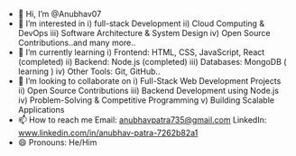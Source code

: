 - 👋 Hi, I’m @Anubhav07
- 👀 I’m interested in i) full-stack Development
                       ii) Cloud Computing & DevOps
                       iii) Software Architecture & System Design
                       iv) Open Source Contributions..and many more..
- 🌱 I’m currently learning i) Frontend: HTML, CSS, JavaScript, React (completed)
                            ii) Backend: Node.js (completed)
                            iii) Databases: MongoDB ( learning )
                            iv) Other Tools: Git, GitHub..
- 💞️ I’m looking to collaborate on i) Full-Stack Web Development Projects
                                   ii) Open Source Contributions
                                   iii) Backend Development using Node.js 
                                   iv) Problem-Solving & Competitive Programming
                                   v) Building Scalable Applications
- 📫 How to reach me Email: anubhavpatra735@gmail.com
LinkedIn: www.linkedin.com/in/anubhav-patra-7262b82a1
- 😄 Pronouns: He/Him


